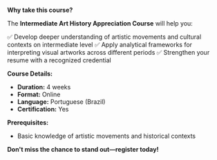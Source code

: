 **Why take this course?**

The **Intermediate Art History Appreciation Course** will help you:

✅ Develop deeper understanding of artistic movements and cultural contexts on intermediate level
✅ Apply analytical frameworks for interpreting visual artworks across different periods
✅ Strengthen your resume with a recognized credential

**Course Details:**
- **Duration:** 4 weeks
- **Format:** Online
- **Language:** Portuguese (Brazil)
- **Certification:** Yes

**Prerequisites:**
- Basic knowledge of artistic movements and historical contexts

**Don't miss the chance to stand out—register today!**